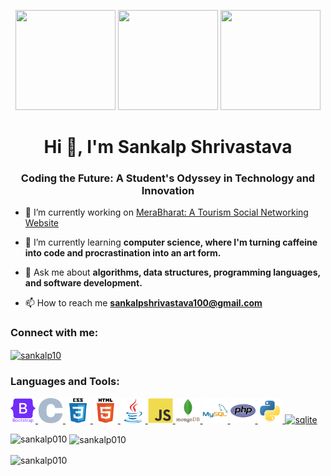 
  <p align="center"> <img src="https://media.tenor.com/rePDfDWO3XoAAAAd/hacking.gif" height="160px" width="160px"> <img src="https://media.tenor.com/rePDfDWO3XoAAAAd/hacking.gif" height="160px" width="160px"> 
<img src="https://media.tenor.com/rePDfDWO3XoAAAAd/hacking.gif" height="160px" width="160px">
</p>

<h1 align="center">Hi 👋, I'm Sankalp Shrivastava</h1>
<h3 align="center">Coding the Future: A Student's Odyssey in Technology and Innovation</h3>



- 🔭 I’m currently working on [MeraBharat: A Tourism Social Networking Website](https://github.com/sankalP010/MERA-BHARAT.git)

- 🌱 I’m currently learning **computer science, where I'm turning caffeine into code and procrastination into an art form.**

- 💬 Ask me about **algorithms, data structures, programming languages, and software development.**

- 📫 How to reach me **sankalpshrivastava100@gmail.com**


<!-- <p align="left"> <img src="https://komarev.com/ghpvc/?username=sankalp010&label=Profile%20views&color=0e75b6&style=flat" alt="sankalp010" /> </p>

<p align="left"> <a href="https://github.com/ryo-ma/github-profile-trophy"><img src="https://github-profile-trophy.vercel.app/?username=sankalp010" alt="sankalp010" /></a> </p>

<p align="left"> <a href="https://twitter.com/" target="blank"><img src="https://img.shields.io/twitter/follow/?logo=twitter&style=for-the-badge" alt="" /></a> </p> -->

<h3 align="left">Connect with me:</h3>
<p align="left">
<a href="https://linkedin.com/in/sankalp10" target="blank"><img align="center" src="https://raw.githubusercontent.com/rahuldkjain/github-profile-readme-generator/master/src/images/icons/Social/linked-in-alt.svg" alt="sankalp10" height="30" width="40" /></a>
<!-- <a href="https://instagram.com/sanka1p" target="blank"><img align="center" src="https://raw.githubusercontent.com/rahuldkjain/github-profile-readme-generator/master/src/images/icons/Social/instagram.svg" alt="sanka1p" height="30" width="40" /></a> -->


</p>

<h3 align="left">Languages and Tools:</h3>
<p align="left"> <a href="https://getbootstrap.com" target="_blank" rel="noreferrer"> <img src="https://raw.githubusercontent.com/devicons/devicon/master/icons/bootstrap/bootstrap-plain-wordmark.svg" alt="bootstrap" width="40" height="40"/> </a> <a href="https://www.cprogramming.com/" target="_blank" rel="noreferrer"> <img src="https://raw.githubusercontent.com/devicons/devicon/master/icons/c/c-original.svg" alt="c" width="40" height="40"/> </a> <a href="https://www.w3schools.com/css/" target="_blank" rel="noreferrer"> <img src="https://raw.githubusercontent.com/devicons/devicon/master/icons/css3/css3-original-wordmark.svg" alt="css3" width="40" height="40"/> </a> <a href="https://www.w3.org/html/" target="_blank" rel="noreferrer"> <img src="https://raw.githubusercontent.com/devicons/devicon/master/icons/html5/html5-original-wordmark.svg" alt="html5" width="40" height="40"/> </a> <a href="https://www.java.com" target="_blank" rel="noreferrer"> <img src="https://raw.githubusercontent.com/devicons/devicon/master/icons/java/java-original.svg" alt="java" width="40" height="40"/> </a> <a href="https://developer.mozilla.org/en-US/docs/Web/JavaScript" target="_blank" rel="noreferrer"> <img src="https://raw.githubusercontent.com/devicons/devicon/master/icons/javascript/javascript-original.svg" alt="javascript" width="40" height="40"/> </a> <a href="https://www.mongodb.com/" target="_blank" rel="noreferrer"> <img src="https://raw.githubusercontent.com/devicons/devicon/master/icons/mongodb/mongodb-original-wordmark.svg" alt="mongodb" width="40" height="40"/> </a> <a href="https://www.mysql.com/" target="_blank" rel="noreferrer"> <img src="https://raw.githubusercontent.com/devicons/devicon/master/icons/mysql/mysql-original-wordmark.svg" alt="mysql" width="40" height="40"/> </a> <a href="https://www.php.net" target="_blank" rel="noreferrer"> <img src="https://raw.githubusercontent.com/devicons/devicon/master/icons/php/php-original.svg" alt="php" width="40" height="40"/> </a> <a href="https://www.python.org" target="_blank" rel="noreferrer"> <img src="https://raw.githubusercontent.com/devicons/devicon/master/icons/python/python-original.svg" alt="python" width="40" height="40"/> </a> <a href="https://www.sqlite.org/" target="_blank" rel="noreferrer"> <img src="https://www.vectorlogo.zone/logos/sqlite/sqlite-icon.svg" alt="sqlite" width="40" height="40"/> </a> </p>

<!-- <h3 align="left">Support:</h3>
<p><a href="https://www.buymeacoffee.com/sankalp010"> <img align="left" src="https://cdn.buymeacoffee.com/buttons/v2/default-yellow.png" height="50" width="210" alt="sankalp010" /></a></p><br><br> -->

<p><img align="left" src="https://github-readme-stats.vercel.app/api/top-langs?username=sankalp010&show_icons=true&locale=en&layout=compact" alt="sankalp010" /></p>

<p>&nbsp;<img align="center" src="https://github-readme-stats.vercel.app/api?username=sankalp010&show_icons=true&locale=en" alt="sankalp010" /></p>

<p><img align="center" src="https://github-readme-streak-stats.herokuapp.com/?user=sankalp010&" alt="sankalp010" /></p>

